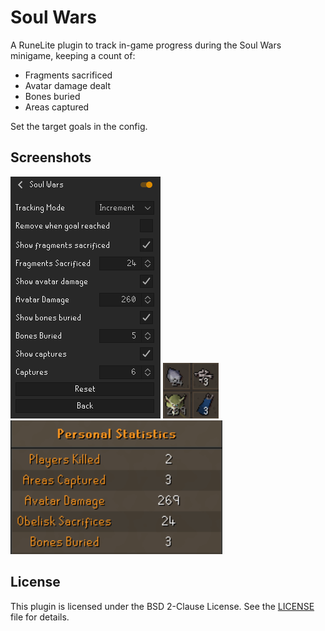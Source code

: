 # Soul Wars

A RuneLite plugin to track in-game progress during the Soul Wars minigame, keeping a count of:
- Fragments sacrificed
- Avatar damage dealt
- Bones buried
- Areas captured

Set the target goals in the config.

## Screenshots

![Default Config](images/default_config.png) ![Infoboxes](images/infoboxes.png) ![Results](images/results.png)

## License
This plugin is licensed under the BSD 2-Clause License. See the [LICENSE](LICENSE) file for details.
